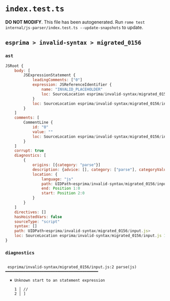 # `index.test.ts`

**DO NOT MODIFY**. This file has been autogenerated. Run `rome test internal/js-parser/index.test.ts --update-snapshots` to update.

## `esprima > invalid-syntax > migrated_0156`

### `ast`

```javascript
JSRoot {
	body: [
		JSExpressionStatement {
			leadingComments: ["0"]
			expression: JSReferenceIdentifier {
				name: "INVALID_PLACEHOLDER"
				loc: SourceLocation esprima/invalid-syntax/migrated_0156/input.js 2:0-2:1
			}
			loc: SourceLocation esprima/invalid-syntax/migrated_0156/input.js 2:0-2:1
		}
	]
	comments: [
		CommentLine {
			id: "0"
			value: ""
			loc: SourceLocation esprima/invalid-syntax/migrated_0156/input.js 1:0-1:2
		}
	]
	corrupt: true
	diagnostics: [
		{
			origins: [{category: "parse"}]
			description: {advice: [], category: ["parse"], categoryValue: "js", message: [RAW_MARKUP {value: "Unknown start to an "}, "statement expression"]}
			location: {
				language: "js"
				path: UIDPath<esprima/invalid-syntax/migrated_0156/input.js>
				end: Position 1:0
				start: Position 2:0
			}
		}
	]
	directives: []
	hasHoistedVars: false
	sourceType: "script"
	syntax: []
	path: UIDPath<esprima/invalid-syntax/migrated_0156/input.js>
	loc: SourceLocation esprima/invalid-syntax/migrated_0156/input.js 1:0-3:0
}
```

### `diagnostics`

```

 esprima/invalid-syntax/migrated_0156/input.js:2 parse(js) ━━━━━━━━━━━━━━━━━━━━━━━━━━━━━━━━━━━━━━━━━

  ✖ Unknown start to an statement expression

    1 │ //
    2 │ ]


```
